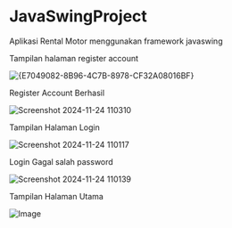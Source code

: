 ﻿# JavaSwingProject
 Aplikasi Rental Motor menggunakan framework javaswing

Tampilan halaman register account

![{E7049082-8B96-4C7B-8978-CF32A08016BF}](https://github.com/user-attachments/assets/154d5b3f-be71-42ab-937d-1b793cbddaba)

Register Account Berhasil

![Screenshot 2024-11-24 110310](https://github.com/user-attachments/assets/621f4960-51e9-4f59-b936-bd235c27f05a)

Tampilan Halaman Login

![Screenshot 2024-11-24 110117](https://github.com/user-attachments/assets/56122989-13c3-4ac3-8e1c-2b4cab366244)

Login Gagal salah password

![Screenshot 2024-11-24 110139](https://github.com/user-attachments/assets/d7ea277e-cd65-439d-8365-4c32a069ce20)

Tampilan Halaman Utama

![Image](https://github.com/user-attachments/assets/4c124153-3452-4855-b2a0-db9d45637826)
